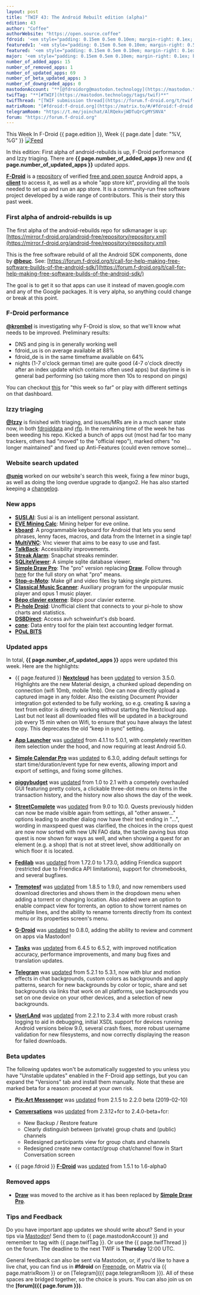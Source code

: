 ```yaml
---
layout: post
title: "TWIF 43: The Android Rebuilt edition (alpha)"
edition: 43
author: "Coffee"
authorWebsite: "https://open.source.coffee"
fdroid: '<em style="padding: 0.15em 0.5em 0.10em; margin-right: 0.1ex; border-style: solid; border-width: medium; border-radius: 1em; color: #0d47a1; font-style: normal; font-weight: bold;">F-Droid</em>'
featuredv1: '<em style="padding: 0.15em 0.5em 0.10em; margin-right: 0.5ex; box-shadow: 0.1em 0.05em 0.1em rgba(0, 0, 0, 0.3); border-radius: 1em; color: black; background: linear-gradient(orange, yellow);">Featured</em>'
featured: '<em style="padding: 0.15em 0.5em 0.10em; margin-right: 0.1ex; border-style: solid; border-width: medium; border-radius: 1em; color: orange; font-style: normal; font-weight: bold;">Featured</em>'
major: '<em style="padding: 0.15em 0.5em 0.10em; margin-right: 0.1ex; border-style: solid; border-width: medium; border-radius: 1em; color: #8ab000; font-style: normal; font-weight: bold;">Major</em>'
number_of_added_apps: 15
number_of_removed_apps: 1
number_of_updated_apps: 69
number_of_beta_updated_apps: 3
number_of_downgraded_apps: 0
mastodonAccount: "**[@fdroidorg@mastodon.technology](https://mastodon.technology/@fdroidorg)**"
twifTag: "**[#TWIF](https://mastodon.technology/tags/twif)**"
twifThread: "[TWIF submission thread](https://forum.f-droid.org/t/twif-submission-thread)"
matrixRoom: "[#fdroid:f-droid.org](https://matrix.to/#/#fdroid:f-droid.org)"
telegramRoom: "https://t.me/joinchat/AlRQekvjWDTuQrCgMYSNVA"
forum: "https://forum.f-droid.org"
---
```


This Week In F-Droid {{ page.edition }}, Week {{ page.date | date: "%V, %G" }} <a href="{{ site.baseurl }}/feed.xml"><img src="{% asset Feed-icon-16x16.png %}" alt="Feed"></a>

In this edition: First alpha of android-rebuilds is up, F-Droid performance and Izzy triaging.
There are **{{ page.number_of_added_apps }}** new and **{{ page.number_of_updated_apps }}** updated apps.

<!--more-->

**[F-Droid](https://f-droid.org/)** is a [repository](https://f-droid.org/packages/) of verified [free and open source](https://en.wikipedia.org/wiki/Free_and_open-source_software) Android apps, a **[client](https://f-droid.org/packages/org.fdroid.fdroid/)** to access it, as well as a whole "app store kit", providing all the tools needed to set up and run an app store. It is a community-run free software project developed by a wide range of contributors. This is their story this past week.

### First alpha of android-rebuilds is up

The first alpha of the android-rebuilds repo for sdkmanager is up: [https://mirror.f-droid.org/android-free/repository/repository.xml](https://mirror.f-droid.org/android-free/repository/repository.xml)

This is the free software rebuild of all the Android SDK components, done by **[@beuc](https://gitlab.com/beuc)**. See: [https://forum.f-droid.org/t/call-for-help-making-free-software-builds-of-the-android-sdk/](https://forum.f-droid.org/t/call-for-help-making-free-software-builds-of-the-android-sdk/)

The goal is to get it so that apps can use it instead of maven.google.com and any of the Google packages. It is very alpha, so anything could change or break at this point.

### F-Droid performance

**[@krombel](https://forum.f-droid.org/u/krombel)** is investigating why F-Droid is slow, so that we'll know what needs to be improved. Preliminary results:

* DNS and ping is in generally working well
* fdroid\_us is on average available at 88%
* fdroid\_de is in the same timeframe available on 64%
* nights (1-7 o'clock german time) are quite good (4-7 o'clock directly after an index update which contains often used apps) but daytime is in general bad performing (so taking more then 10s to respond on pings)

You can checkout [this](https://monitor.msg-net.de/d/kXzI4Jliks/worldping-endpoint-f-droid-org?orgId=2&from=now%2Fw&to=now&refresh=1m) for "this week so far" or play with different settings on that dashboard.

### Izzy triaging

**[@Izzy](https://forum.f-droid.org/u/izzy)** is finished with triaging, and issues/MRs are in a much saner state now, in both [fdroiddata](https://gitlab.com/fdroid/fdroiddata) and [rfp](https://gitlab.com/fdroid/rfp). In the remaining time of the week he has been weeding his repo. Kicked a bunch of apps out (most had far too many trackers, others had "moved" to the "official repo"), marked others "no longer maintained" and fixed up Anti-Features (could even remove some)...

### Website search updated

**[@uniq](https://chaos.social/@uniq)** worked on our website's search this week, fixing a few minor bugs, as well as doing the long overdue upgrade to django2. He has also started keeping a [changelog](https://gitlab.com/fdroid/fdroid-website-search/blob/master/CHANGELOG.md).

### New apps

* **[SUSI.AI](https://f-droid.org/packages/ai.susi/)**: Susi ai is an intelligent personal assistant.
* **[EVE Mining Calc](https://f-droid.org/packages/com.GTP.eveminer/)**: Mining helper for eve online.
* **[kboard](https://f-droid.org/packages/com.adgad.kboard/)**: A programmable keyboard for Android that lets you send phrases, lenny faces, macros, and data from the Internet in a single tap!
* **[MultiVNC](https://f-droid.org/packages/com.coboltforge.dontmind.multivnc/)**: Vnc viewer that aims to be easy to use and fast.
* **[TalkBack](https://f-droid.org/packages/com.google.android.accessibility.talkback/)**: Accessibility improvements.
* **[Streak Alarm](https://f-droid.org/packages/com.iatfei.streakalarm/)**: Snapchat streaks reminder.
* **[SQLiteViewer](https://f-droid.org/packages/com.orpheusdroid.sqliteviewer/)**: A simple sqlite database viewer.
* **[Simple Draw Pro](https://f-droid.org/packages/com.simplemobiletools.draw.pro/)**: The "pro" version replacing **[Draw](https://f-droid.org/wiki/page/com.simplemobiletools.draw)**. Follow through [here](https://github.com/SimpleMobileTools/Simple-Gallery/issues/1074) for the full story on what "pro" means.
* **[Stop-o-Moto](https://f-droid.org/packages/de.digisocken.stop_o_moto/)**: Make gif and video files by taking single pictures.
* **[Classical Music Scanner](https://f-droid.org/packages/de.kromke.andreas.mediascanner/)**: Auxiliary program for the unpopular music player and opus 1 music player.
* **[Bépo clavier externe](https://f-droid.org/packages/fr.bepo.clavierexterne/)**: Bépo pour clavier externe.
* **[Pi-hole Droid](https://f-droid.org/packages/friimaind.piholedroid/)**: Unofficial client that connects to your pi-hole to show charts and statistics.
* **[DSBDirect](https://f-droid.org/packages/godau.fynn.dsbdirect/)**: Access avh schweinfurt's dsb board.
* **[cone](https://f-droid.org/packages/info.tangential.cone/)**: Data entry tool for the plain text accounting ledger format.
* **[POuL BITS](https://f-droid.org/packages/org.poul.bits.android/)**

### Updated apps

In total, **{{ page.number_of_updated_apps }}** apps were updated this week. Here are the highlights:

* {{ page.featured }} **[Nextcloud](https://f-droid.org/packages/com.nextcloud.client/)** has been [updated](https://github.com/nextcloud/android/blob/HEAD/CHANGELOG.md) to version 3.5.0. Highlights are the new Material design, a chunked upload depending on connection (wifi 10mb, mobile 1mb). One can now directly upload a captured image in any folder. Also the existing Document Provider integration got extended to be fully working, so e.g. creating & saving a text from editor is directly working without starting the Nextcloud app. Last but not least all downloaded files will be updated in a background job every 15 min when on Wifi, to ensure that you have always the latest copy. This deprecates the old “keep in sync” setting.

* **[App Launcher](https://f-droid.org/packages/com.simplemobiletools.applauncher/)** was [updated](https://github.com/SimpleMobileTools/Simple-App-Launcher/blob/HEAD/CHANGELOG.md) from 4.1.1 to 5.0.1, with completely rewritten item selection under the hood, and now requiring at least Android 5.0.

* **[Simple Calendar Pro](https://f-droid.org/packages/com.simplemobiletools.calendar.pro/)** was [updated](https://github.com/SimpleMobileTools/Simple-Calendar/blob/HEAD/CHANGELOG.md) to 6.3.0, adding default settings for start time/duration/event type for new events, allowing import and export of settings, and fixing some glitches.

* **[piggybudget](https://f-droid.org/packages/de.php_tech.piggybudget/)** was [updated](https://github.com/pmiddend/piggybudget/releases) from 1.0 to 2.1 with a competely overhauled GUI featuring pretty colors, a clickable three-dot menu on items in the transaction history, and the history now also shows the day of the week.

* **[StreetComplete](https://f-droid.org/packages/de.westnordost.streetcomplete/)** was [updated](https://github.com/westnordost/StreetComplete/releases) from 9.0 to 10.0. Quests previously hidden can now be made visible again from settings, all "other answer..." options leading to another dialog now have their text ending in "...", wording in maxspeed quest was clarified, the choices in the crops quest are now now sorted with new UN FAO data, the tactile paving bus stop quest is now shown for ways as well, and when showing a quest for an element (e.g. a shop) that is not at street level, show additionally on which floor it is located.

* **[Fedilab](https://f-droid.org/packages/fr.gouv.etalab.mastodon/)** was [updated](https://gitlab.com/tom79/mastalab/tags) from 1.72.0 to 1.73.0, adding Friendica support (restricted due to Friendica API limitations), support for chromebooks, and several bugfixes.

* **[Tremotesf](https://f-droid.org/packages/org.equeim.tremotesf/)** was [updated](https://github.com/equeim/tremotesf-android/blob/HEAD/CHANGELOG.md) from 1.8.5 to 1.9.0, and now remembers used download directories and shows them in the dropdown menu when adding a torrent or changing location. Also added were an option to enable compact view for torrents, an option to show torrent names on multiple lines, and the ability to rename torrents directly from its context menu or its properties screen's menu.

* **[G-Droid](https://f-droid.org/packages/org.gdroid.gdroid/)** was [updated](https://gitlab.com/gdroid/gdroidclient/tags) to 0.8.0, adding the ability to review and comment on apps via Mastodon!

* **[Tasks](https://f-droid.org/packages/org.tasks/)** was [updated](https://github.com/tasks/tasks/blob/HEAD/CHANGELOG.md) from 6.4.5 to 6.5.2, with improved notification accuracy, performance improvements, and many bug fixes and translation updates.

* **[Telegram](https://f-droid.org/packages/org.telegram.messenger/)** was [updated](https://github.com/Telegram-FOSS-Team/Telegram-FOSS/blob/HEAD/Changelog.md) from 5.2.1 to 5.3.1, now with blur and motion effects in chat backgrounds, custom colors as backgrounds and apply patterns, search for new backgrounds by color or topic, share and set backgrounds via links that work on all platforms, use backgrounds you set on one device on your other devices, and a selection of new backgrounds.

* **[UserLAnd](https://f-droid.org/packages/tech.ula/)** was [updated](https://github.com/CypherpunkArmory/UserLAnd/releases) from 2.2.1 to 2.3.4 with more robust crash logging to aid in debugging, initial XSDL support for devices running Android versions below 9.0, several crash fixes, more robust username validation for new filesystems, and now correctly displaying the reason for failed downloads.

### Beta updates

The following updates won't be automatically suggested to you unless you have "Unstable updates" enabled in the F-Droid app settings, but you can expand the "Versions" tab and install them manually. Note that these are marked beta for a reason: proceed at your own risk.

* **[Pix-Art Messenger](https://f-droid.org/packages/de.pixart.messenger/)** was [updated](https://github.com/kriztan/Pix-Art-Messenger/blob/HEAD/CHANGELOG.md) from 2.1.5 to 2.2.0 beta (2019-02-10)

* **[Conversations](https://f-droid.org/packages/eu.siacs.conversations/)** was [updated](https://github.com/siacs/Conversations/blob/HEAD/CHANGELOG.md) from 2.3.12+fcr to 2.4.0-beta+fcr:
  * New Backup / Restore feature
  * Clearly distinguish between (private) group chats and (public) channels
  * Redesigned participants view for group chats and channels
  * Redesigned create new contact/group chat/channel flow in Start Conversation screen

* {{ page.fdroid }} **[F-Droid](https://f-droid.org/packages/org.fdroid.fdroid/)** was [updated](https://gitlab.com/fdroid/fdroidclient/raw/HEAD/CHANGELOG.md) from 1.5.1 to 1.6-alpha0

### Removed apps

* **[Draw](https://f-droid.org/wiki/page/com.simplemobiletools.draw)** was moved to the archive as it has been replaced by **[Simple Draw Pro](https://f-droid.org/packages/com.simplemobiletools.draw.pro/)**.

### Tips and Feedback

Do you have important app updates we should write about? Send in your tips via [Mastodon](https://joinmastodon.org)! Send them to {{ page.mastodonAccount }} and remember to tag with {{ page.twifTag }}. Or use the {{ page.twifThread }} on the forum. The deadline to the next TWIF is **Thursday** 12:00 UTC.

General feedback can also be sent via Mastodon, or, if you'd like to have a live chat, you can find us in **#fdroid** on [Freenode](https://freenode.net), on Matrix via {{ page.matrixRoom }} or on [Telegram]({{ page.telegramRoom }}). All of these spaces are bridged together, so the choice is yours. You can also join us on the **[forum]({{ page.forum }})**.
